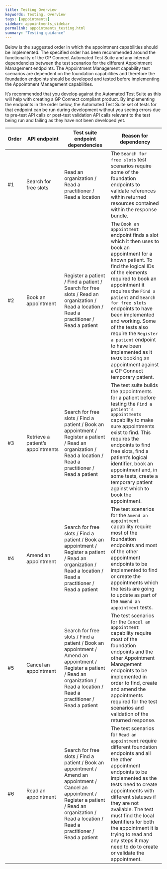 ```yaml
---
title: Testing Overview
keywords: Testing, Overview
tags: [appointments]
sidebar: appointments_sidebar
permalink: appointments_testing.html
summary: "Testing guidance"
---
```


Below is the suggested order in which the appointment capabilities should be implemented. The specified order has been recommended around the functionality of the GP Connect Automated Test Suite and any internal dependencies between the test scenarios for the different Appointment Management endpoints. The Appointment Management capability test scenarios are dependent on the foundation capabilities and therefore the foundation endpoints should be developed and tested before implementing the Appointment Management capabilities.

It’s recommended that you develop against the Automated Test Suite as this will help with creating a GP Connect compliant product. By implementing the endpoints in the order below, the Automated Test Suite set of tests for that endpoint can be run during development without you seeing errors due to pre-test API calls or post-test validation API calls relevant to the test being run and failing as they have not been developed yet.

| Order | API endpoint | Test suite endpoint dependencies | Reason for dependency |
| ------------- | ------------- | ------------- | ------------- |
| #1 | Search for free slots | Read an organization / Read a practitioner / Read a location | The `Search for free slots` test scenarios require some of the foundation endpoints to validate references within returned resources contained within the response bundle. |
| #2 | Book an appointment | Register a patient / Find a patient / Search for free slots / Read an organization / Read a location / Read a practitioner / Read a patient | The `Book an appointment` endpoint finds a slot which it then uses to book an appointment for a known patient. To find the logical IDs of the elements required to book an appointment it requires the `Find a patient` and `Search for free slots` endpoints to have been implemented and working. Some of the tests also require the `Register a patient` endpoint to have been implemented as it tests booking an appointment against a GP Connect temporary patient. |
| #3 | Retrieve a patient’s appointments | Search for free slots / Find a patient / Book an appointment / Register a patient / Read an organization / Read a location / Read a practitioner / Read a patient | The test suite builds the appointments for a patient before testing the `Find a patient’s appointments` capability to make sure appointments exist to find. This requires the endpoints to find free slots, find a patient’s logical identifier, book an appointment and, in some tests, create a temporary patient against which to book the appointment. |
| #4 | Amend an appointment | Search for free slots / Find a patient / Book an appointment / Register a patient / Read an organization / Read a location / Read a practitioner / Read a patient | The test scenarios for the `Amend an appointment` capability require most of the foundation endpoints and most of the other appointment endpoints to be implemented to find or create the appointments which the tests are going to update as part of the `Amend an appointment` tests. |
| #5 | Cancel an appointment | Search for free slots / Find a patient / Book an appointment / Amend an appointment / Register a patient / Read an organization / Read a location / Read a practitioner / Read a patient | The test scenarios for the `Cancel an appointment` capability require most of the  foundation endpoints and the other Appointment Management endpoints to be implemented in order to find, create and amend the appointments required for the test scenarios and validation of the returned response. |
| #6 | Read an appointment | Search for free slots / Find a patient / Book an appointment / Amend an appointment / Cancel an appointment / Register a patient / Read an organization / Read a location / Read a practitioner / Read a patient | The test scenarios for `Read an appointment` require different foundation endpoints and all the other appointment endpoints to be implemented as the tests need to create appointments with different statuses if they are not available. The test must find the local identifiers for both the appointment it is trying to read and any steps it may need to do to create or validate the appointment. |

